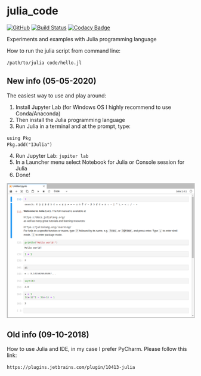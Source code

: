 # julia_code

[![GitHub](https://img.shields.io/github/license/mashape/apistatus.svg)](https://github.com/BurhanH/julia_code/blob/master/LICENSE)
[![Build Status](https://travis-ci.org/BurhanH/julia_code.svg?branch=master)](https://travis-ci.org/BurhanH/julia_code)
[![Codacy Badge](https://api.codacy.com/project/badge/Grade/4468f1e28a8c47ea945bebceb9e2ce42)](https://app.codacy.com/app/BurhanH/julia_code?utm_source=github.com&utm_medium=referral&utm_content=BurhanH/julia_code&utm_campaign=Badge_Grade_Dashboard)

Experiments and examples with Julia programming language

How to run the julia script from command line:

``/path/to/julia code/hello.jl``

## New info (05-05-2020)
The easiest way to use and play around:
1) Install Jupyter Lab (for Windows OS I highly recommend to use Conda/Anaconda)
2) Then install the Julia programming language
3) Run Julia in a terminal and at the prompt, type:

``using Pkg`` </br>
``Pkg.add("IJulia")``
  
4) Run Jupyter Lab: ``jupiter lab``
5) In a Launcher menu select Notebook for Julia or Console session for Julia
6) Done!

![alt text](https://github.com/BurhanH/julia_code/raw/master/screenshots/jupyter-lab-julia-notebook.png "Julia Notebook") <br>


## Old info (09-10-2018)
How to use Julia and IDE, in my case I prefer PyCharm.
Please follow this link:

``https://plugins.jetbrains.com/plugin/10413-julia``

